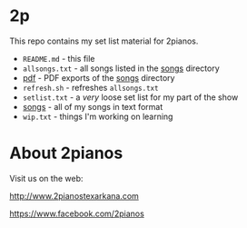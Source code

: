 # 2p

This repo contains my set list material for 2pianos.

- `README.md` - this file
- `allsongs.txt` - all songs listed in the [songs](songs/) directory
- [pdf](pdf/) - PDF exports of the [songs](songs/) directory
- `refresh.sh` - refreshes `allsongs.txt`
- `setlist.txt` - a _very_ loose set list for my part of the show
- [songs](songs/) - all of my songs in text format
- `wip.txt` - things I'm working on learning

# About 2pianos

Visit us on the web:

http://www.2pianostexarkana.com

https://www.facebook.com/2pianos